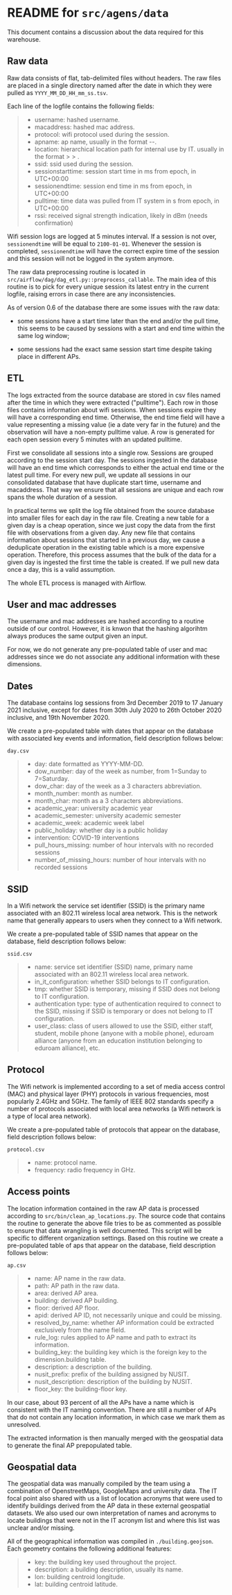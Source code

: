 # README for `src/agens/data`

This document contains a discussion about the data required for this warehouse.

## Raw data

Raw data consists of flat, tab-delimited files without headers. The raw files
are placed in a single directory named after the date in which they were pulled
as `YYYY_MM_DD_HH_mm_ss.tsv`.

Each line of the logfile contains the following fields:

> * username: hashed username.
> * macaddress: hashed mac address.
> * protocol: wifi protocol used during the session.
> * apname: ap name, usually in the format <building>-<floor>-<apid>.
> * location: hierarchical location path for internal use by IT.
>   usually in the format <area> > <building> > <floor>.
> * ssid: ssid used during the session.
> * sessionstarttime: session start time in ms from epoch, in UTC+00:00
> * sessionendtime: session end time in ms from epoch, in UTC+00:00
> * pulltime: time data was pulled from IT system in s from epoch, in UTC+00:00
> * rssi: received signal strength indication, likely in
>   dBm (needs confirmation)

Wifi session logs are logged at 5 minutes interval. If a session is not
over, `sessionendtime` will be equal to `2100-01-01`. Whenever the session
is completed, `sessionendtime` will have the correct expire time of the
session and this session will not be logged in the system anymore.

The raw data preprocessing routine is located in 
`src/airflow/dag/dag_etl.py::preprocess_callable`. The main idea of this 
routine is to pick for every unique session its latest entry in the 
current logfile, raising errors in case there are any inconsistencies.

As of version 0.6 of the database there are some issues with the raw data:

* some sessions have a start time later than the end and/or the pull time, this
  seems to be caused by sessions with a start and end time within the same log
  window;

* some sessions had the exact same session start time despite taking place in
  different APs.

## ETL

The logs extracted from the source database are stored in csv files named after
the time in which they were extracted ("pulltime"). Each row in those files
contains information about wifi sessions. When sessions expire they will have a
corresponding end time. Otherwise, the end time field will have a value
representing a missing value (ie a date very far in the future) and the
observation will have a non-empty pulltime value. A row is generated for each
open session every 5 minutes with an updated pulltime.

First we consolidate all sessions into a single row. Sessions are grouped
according to the session start day. The sessions ingested in the database will
have an end time which corresponds to either the actual end time or the latest
pull time. For every new pull, we update all sessions in our consolidated
database that have duplicate start time, username and macaddress. That way we
ensure that all sessions are unique and each row spans the whole duration of a
session.

In practical terms we split the log file obtained from the source database into
smaller files for each day in the raw file. Creating a new table for a given
day is a cheap operation, since we just copy the data from the first file with
observations from a given day. Any new file that contains information about
sessions that started in a previous day, we cause a deduplicate operation in
the existing table which is a more expensive operation. Therefore, this process
assumes that the bulk of the data for a given day is ingested the first time
the table is created. If we pull new data once a day, this is a valid
assumption.

The whole ETL process is managed with Airflow.

## User and mac addresses

The username and mac addresses are hashed according to a routine outside of our
control. However, it is knwon that the hashing algorihtm always produces the
same output given an input.

For now, we do not generate any pre-populated table of user and mac addresses
since we do not associate any additional information with these dimensions.

## Dates

The database contains log sessions from 3rd December 2019 to 17 January 2021
inclusive, except for dates from 30th July 2020 to 26th October 2020 inclusive,
and 19th November 2020.

We create a pre-populated table with dates that appear on the database with
associated key events and information, field description follows below:

`day.csv`
> * day: date formatted as YYYY-MM-DD.
> * dow_number: day of the week as number, from 1=Sunday to 7=Saturday.
> * dow_char: day of the week as a 3 characters abbreviation.
> * month_number: month as number.
> * month_char: month as a 3 characters abbreviations.
> * academic_year: university academic year
> * academic_semester: university academic semester
> * academic_week: academic week label
> * public_holiday: whether day is a public holiday
> * intervention: COVID-19 interventions
> * pull_hours_missing: number of hour intervals with no recorded sessions
> * number_of_missing_hours: number of hour intervals with no recorded sessions

## SSID

In a Wifi network the service set identifier (SSID) is the primary name
associated with an 802.11 wireless local area network. This is the network name
that generally appears to users when they connect to a Wifi network.

We create a pre-populated table of SSID names that appear on the database,
field description follows below:

`ssid.csv`
> * name: service set identifier (SSID) name, primary name associated with an
>   802.11 wireless local area network.
> * in_it_configuration: whether SSID belongs to IT configuration.
> * tmp: whether SSID is temporary, missing if SSID does not belong to IT configuration.
> * authentication type: type of authentication required to connect to the
>    SSID, missing if SSID is temporary or does not belong to IT
>    configuration.
> * user_class: class of users allowed to use the SSID, either staff, student,
>   mobile phone (anyone with a mobile phone), eduroam alliance (anyone from an
>   education institution belonging to eduroam alliance), etc.

## Protocol

The Wifi network is implemented according to a set of media access control
(MAC) and physical layer (PHY) protocols in various frequencies, most popularly
2.4GHz and 5GHz. The family of IEEE 802 standards specify a number of protocols
associated with local area networks (a Wifi network is a type of local area network).

We create a pre-populated table of protocols that appear on the database, field description follows below:

`protocol.csv`
> * name: protocol name.
> * frequency: radio frequency in GHz.

## Access points

The location information contained in the raw AP data is processed according to
`src/bin/clean_ap_locations.py`. The source code that contains the routine to
generate the above file tries to be as commented as possible to ensure that
data wrangling is well documented. This script will be specific to different
organization settings. Based on this routine we create a pre-populated table of
aps that appear on the database, field description follows below:

`ap.csv`
> * name: AP name in the raw data.
> * path: AP path in the raw data.
> * area: derived AP area.
> * building: derived AP building.
> * floor: derived AP floor.
> * apid: derived AP ID, not necessarily unique and could be missing.
> * resolved_by_name: whether AP information could be extracted exclusively
>   from the name field.
> * rule_log: rules applied to AP name and path to extract its information.
> * building_key: the building key which is the foreign key to the
>   dimension.building table.
> * description: a description of the building.
> * nusit_prefix: prefix of the building assigned by NUSIT.
> * nusit_description: description of the building by NUSIT.
> * floor_key: the building-floor key.

In our case, about 93 percent of all the APs have a name which is consistent
with the IT naming convention. There are still a number of APs that do not
contain any location information, in which case we mark them as unresolved.

The extracted information is then manually merged with the geospatial data 
to generate the final AP prepopulated table.

## Geospatial data

The geospatial data was manually compiled by the team using a combination of
OpenstreetMaps, GoogleMaps and university data. The IT focal point also shared
with us a list of location acronyms that were used to identify buildings
derived from the AP data in these external geospatial datasets.  We also used
our own interpretation of names and acronyms to locate buildings that were not
in the IT acronym list and where this list was unclear and/or missing.

All of the geographical information was compiled in `./building.geojson`.  Each
geometry contains the following additional features:

> * key: the building key used throughout the project.
> * description: a building description, usually its name.
> * lon: building centroid longitude.
> * lat: building centroid latitude.
